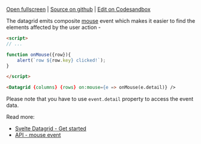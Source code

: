 
[Open fullscreen](/events/) | [Source on github](https://github.com/activewidgets/svelte/tree/master/examples/events) | [Edit on Codesandbox](https://codesandbox.io/s/cdy4k)

The datagrid emits composite [mouse](https://docs.activewidgets.com/api/datagrid/mouse-event/) event 
which makes it easier to find the elements affected by the user action -

```html
<script>
// ...

function onMouse({row}){
    alert(`row ${row.key} clicked!`);
}

</script>

<Datagrid {columns} {rows} on:mouse={e => onMouse(e.detail)} />
```

Please note that you have to use `event.detail` property to access the event data.

Read more:

- [Svelte Datagrid - Get started](https://docs.activewidgets.com/guide/env/svelte/#user-events)
- [API - mouse event](https://docs.activewidgets.com/api/datagrid/mouse-event/)